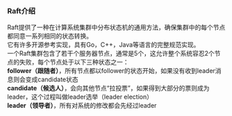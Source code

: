 ### Raft介绍
  Raft提供了一种在计算系统集群中分布状态机的通用方法，确保集群中的每个节点都同意一系列相同的状态转换。    
  它有许多开源参考实现，具有Go，C++，Java等语言的完整规范实现。    
  一个Raft集群包含了若干个服务器节点，通常是5个，这允许整个系统容忍2个节点的失败，每个节点处于以下三种状态之一：    
      **follower（跟随者）**，所有节点都以follower的状态开始，如果没有收到leader消息则会变成candidate状态    
      **candidate（候选人）**，会向其他节点“拉投票”，如果得到大部分的票则成为leader，这个过程叫做leader选举（leader election）    
      **leader（领导者）**，所有对系统的修改都会先经过leader    
